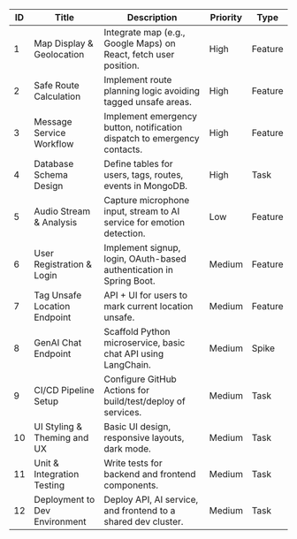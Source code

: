 | ID  | Title                           | Description                                                              | Priority | Type    |
|-----|---------------------------------|--------------------------------------------------------------------------|----------|---------|
| 1   | Map Display & Geolocation       | Integrate map (e.g., Google Maps) on React, fetch user position.         | High     | Feature |
| 2   | Safe Route Calculation          | Implement route planning logic avoiding tagged unsafe areas.             | High     | Feature |
| 3   | Message Service Workflow      | Implement emergency button, notification dispatch to emergency contacts. | High     | Feature |
| 4   | Database Schema Design          | Define tables for users, tags, routes, events in MongoDB.               | High     | Task    |
| 5   | Audio Stream & Analysis         | Capture microphone input, stream to AI service for emotion detection.    | Low      | Feature |
| 6   | User Registration & Login       | Implement signup, login, OAuth-based authentication in Spring Boot.      | Medium   | Feature |
| 7   | Tag Unsafe Location Endpoint    | API + UI for users to mark current location unsafe.                      | Medium   | Feature |
| 8   | GenAI Chat Endpoint             | Scaffold Python microservice, basic chat API using LangChain.            | Medium   | Spike   |
| 9   | CI/CD Pipeline Setup            | Configure GitHub Actions for build/test/deploy of services.             | Medium   | Task    |
| 10  | UI Styling & Theming and UX     | Basic UI design, responsive layouts, dark mode.                         | Medium   | Task    |
| 11  | Unit & Integration Testing      | Write tests for backend and frontend components.                        | Medium   | Task    |
| 12  | Deployment to Dev Environment   | Deploy API, AI service, and frontend to a shared dev cluster.           | Medium   | Task    |